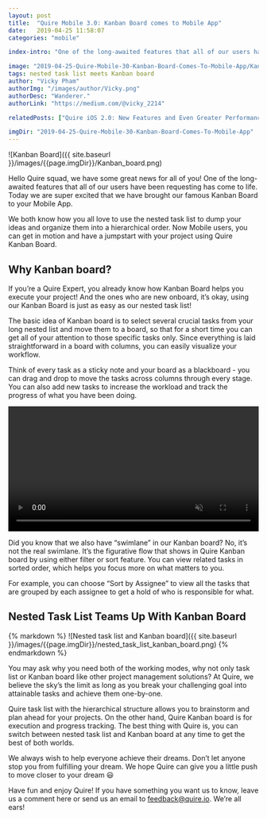 ```yaml
---
layout: post
title:  "Quire Mobile 3.0: Kanban Board comes to Mobile App"
date:   2019-04-25 11:58:07
categories: "mobile"

index-intro: "One of the long-awaited features that all of our users have been requesting has come to life. Today we are super excited that we have brought our famous Kanban Board to your Mobile App."

image: "2019-04-25-Quire-Mobile-30-Kanban-Board-Comes-To-Mobile-App/Kanban_board.png"
tags: nested task list meets Kanban board
author: "Vicky Pham"
authorImg: "/images/author/Vicky.png"
authorDesc: "Wanderer."
authorLink: "https://medium.com/@vicky_2214"

relatedPosts: ["Quire iOS 2.0: New Features and Even Greater Performance", "Quire Mark III: Nested Tasks Meets Board"]

imgDir: "2019-04-25-Quire-Mobile-30-Kanban-Board-Comes-To-Mobile-App"
---
```


![Kanban Board]({{ site.baseurl }}/images/{{page.imgDir}}/Kanban_board.png)

Hello Quire squad, we have some great news for all of you! One of the long-awaited features that all of our users have been requesting has come to life. Today we are super excited that we have brought our famous Kanban Board to your Mobile App. 

We both know how you all love to use the nested task list to dump your ideas and organize them into a hierarchical order. Now Mobile users, you can get in motion and have a jumpstart with your project using Quire Kanban Board. 

## Why Kanban board?

If you’re a Quire Expert, you already know how Kanban Board helps you execute your project! And the ones who are new onboard, it’s okay, using our Kanban Board is just as easy as our nested task list! 

The basic idea of Kanban board is to select several crucial tasks from your long nested list and move them to a board, so that for a short time you can get all of your attention to those specific tasks only. Since everything is laid straightforward in a board with columns, you can easily visualize your workflow. 

Think of every task as a sticky note and your board as a blackboard - you can drag and drop to move the tasks across columns through every stage. You can also add new tasks to increase the workload and track the progress of what you have been doing.

<video muted="" loop="" autoplay="" playsinline style="max-height: 599px; margin: 0 auto; width: 100%;" >
  <source src="{{ site.baseurl }}/images/{{page.imgDir}}/Kanban_board_drag_drop.mp4" type="video/mp4">
</video>

Did you know that we also have “swimlane” in our Kanban board? No, it’s not the real swimlane. It’s the figurative flow that shows in Quire Kanban board by using either filter or sort feature. You can view related tasks in sorted order, which helps you focus more on what matters to you. 

For example, you can choose “Sort by Assignee” to view all the tasks that are grouped by each assignee to get a hold of who is responsible for what. 

## Nested Task List Teams Up With Kanban Board 

<div style="max-width: 550px; max-height: 512px; margin: 0 auto;">
{% markdown %}
![Nested task list and Kanban board]({{ site.baseurl }}/images/{{page.imgDir}}/nested_task_list_kanban_board.png)
{% endmarkdown %}
</div>

You may ask why you need both of the working modes, why not only task list or Kanban board like other project management solutions? At Quire, we believe the sky’s the limit as long as you break your challenging goal into attainable tasks and achieve them one-by-one. 

Quire task list with the hierarchical structure allows you to brainstorm and plan ahead for your projects. On the other hand, Quire Kanban board is for execution and progress tracking. The best thing with Quire is, you can switch between nested task list and Kanban board at any time to get the best of both worlds.

We always wish to help everyone achieve their dreams. Don’t let anyone stop you from fulfilling your dream. We hope Quire can give you a little push to move closer to your dream 😃 

Have fun and enjoy Quire! If you have something you want us to know, leave us a comment here or send us an email to feedback@quire.io. We’re all ears! 
  



[jekyll]:      http://jekyllrb.com
[jekyll-gh]:   https://github.com/jekyll/jekyll
[jekyll-help]: https://github.com/jekyll/jekyll-help